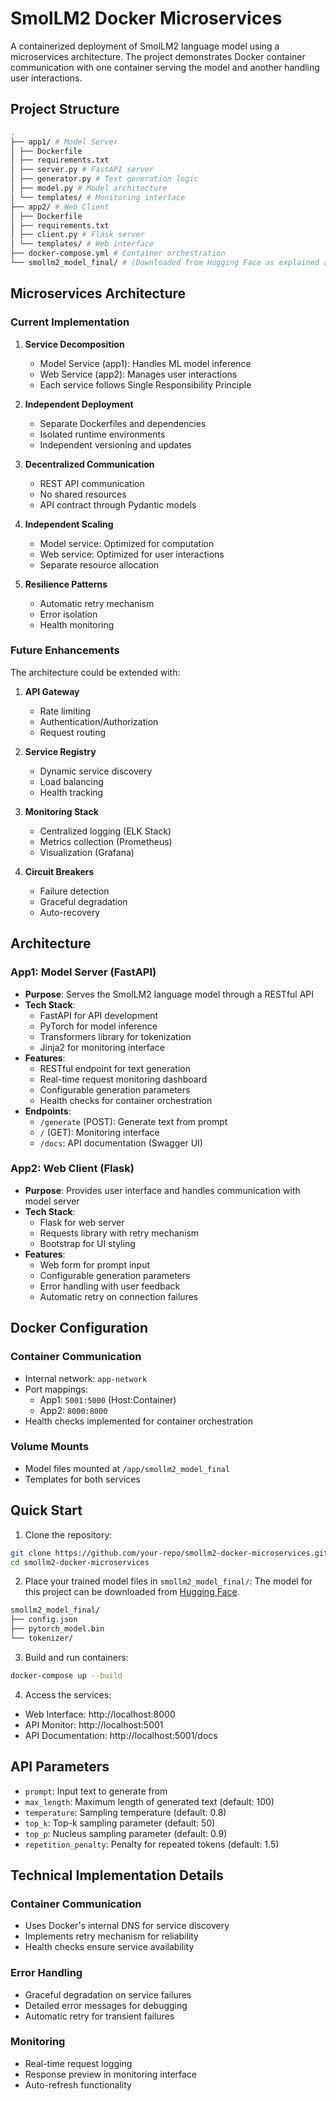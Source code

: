 # SmolLM2 Docker Microservices

A containerized deployment of SmolLM2 language model using a microservices architecture. The project demonstrates Docker container communication with one container serving the model and another handling user interactions.

## Project Structure
```bash
.
├── app1/ # Model Server
│ ├── Dockerfile
│ ├── requirements.txt
│ ├── server.py # FastAPI server
│ ├── generator.py # Text generation logic
│ ├── model.py # Model architecture
│ └── templates/ # Monitoring interface
├── app2/ # Web Client
│ ├── Dockerfile
│ ├── requirements.txt
│ ├── client.py # Flask server
│ └── templates/ # Web interface
├── docker-compose.yml # Container orchestration
└── smollm2_model_final/ # (Downloaded from Hugging Face as explained above)
```

## Microservices Architecture

### Current Implementation
1. **Service Decomposition**
   - Model Service (app1): Handles ML model inference
   - Web Service (app2): Manages user interactions
   - Each service follows Single Responsibility Principle

2. **Independent Deployment**
   - Separate Dockerfiles and dependencies
   - Isolated runtime environments
   - Independent versioning and updates

3. **Decentralized Communication**
   - REST API communication
   - No shared resources
   - API contract through Pydantic models

4. **Independent Scaling**
   - Model service: Optimized for computation
   - Web service: Optimized for user interactions
   - Separate resource allocation

5. **Resilience Patterns**
   - Automatic retry mechanism
   - Error isolation
   - Health monitoring

### Future Enhancements
The architecture could be extended with:

1. **API Gateway**
   - Rate limiting
   - Authentication/Authorization
   - Request routing

2. **Service Registry**
   - Dynamic service discovery
   - Load balancing
   - Health tracking

3. **Monitoring Stack**
   - Centralized logging (ELK Stack)
   - Metrics collection (Prometheus)
   - Visualization (Grafana)

4. **Circuit Breakers**
   - Failure detection
   - Graceful degradation
   - Auto-recovery

## Architecture

### App1: Model Server (FastAPI)
- **Purpose**: Serves the SmolLM2 language model through a RESTful API
- **Tech Stack**:
  - FastAPI for API development
  - PyTorch for model inference
  - Transformers library for tokenization
  - Jinja2 for monitoring interface
- **Features**:
  - RESTful endpoint for text generation
  - Real-time request monitoring dashboard
  - Configurable generation parameters
  - Health checks for container orchestration
- **Endpoints**:
  - `/generate` (POST): Generate text from prompt
  - `/` (GET): Monitoring interface
  - `/docs`: API documentation (Swagger UI)

### App2: Web Client (Flask)
- **Purpose**: Provides user interface and handles communication with model server
- **Tech Stack**:
  - Flask for web server
  - Requests library with retry mechanism
  - Bootstrap for UI styling
- **Features**:
  - Web form for prompt input
  - Configurable generation parameters
  - Error handling with user feedback
  - Automatic retry on connection failures

## Docker Configuration

### Container Communication
- Internal network: `app-network`
- Port mappings:
  - App1: `5001:5000` (Host:Container)
  - App2: `8000:8000`
- Health checks implemented for container orchestration

### Volume Mounts
- Model files mounted at `/app/smollm2_model_final`
- Templates for both services

## Quick Start

1. Clone the repository:
```bash
git clone https://github.com/your-repo/smollm2-docker-microservices.git
cd smollm2-docker-microservices
```

2. Place your trained model files in `smollm2_model_final/`:
The model for this project can be downloaded from [Hugging Face](https://huggingface.co/spaces/dhairyashil/SmolLM2_GroundUp/tree/main/smollm2_model_final).
```bash
smollm2_model_final/
├── config.json
├── pytorch_model.bin
└── tokenizer/
```

3. Build and run containers:
```bash
docker-compose up --build
```

4. Access the services:
- Web Interface: http://localhost:8000
- API Monitor: http://localhost:5001
- API Documentation: http://localhost:5001/docs

## API Parameters

- `prompt`: Input text to generate from
- `max_length`: Maximum length of generated text (default: 100)
- `temperature`: Sampling temperature (default: 0.8)
- `top_k`: Top-k sampling parameter (default: 50)
- `top_p`: Nucleus sampling parameter (default: 0.9)
- `repetition_penalty`: Penalty for repeated tokens (default: 1.5)

## Technical Implementation Details

### Container Communication
- Uses Docker's internal DNS for service discovery
- Implements retry mechanism for reliability
- Health checks ensure service availability

### Error Handling
- Graceful degradation on service failures
- Detailed error messages for debugging
- Automatic retry for transient failures

### Monitoring
- Real-time request logging
- Response preview in monitoring interface
- Auto-refresh functionality
